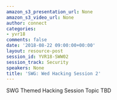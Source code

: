 ```yaml
---
amazon_s3_presentation_url: None
amazon_s3_video_url: None
author: connect
categories:
- yvr18
comments: false
date: '2018-08-22 09:00:00+00:00'
layout: resource-post
session_id: YVR18-SWW02
session_track: Security
speakers: None
title: 'SWG: Wed Hacking Session 2'
---
```


SWG Themed Hacking Session Topic TBD